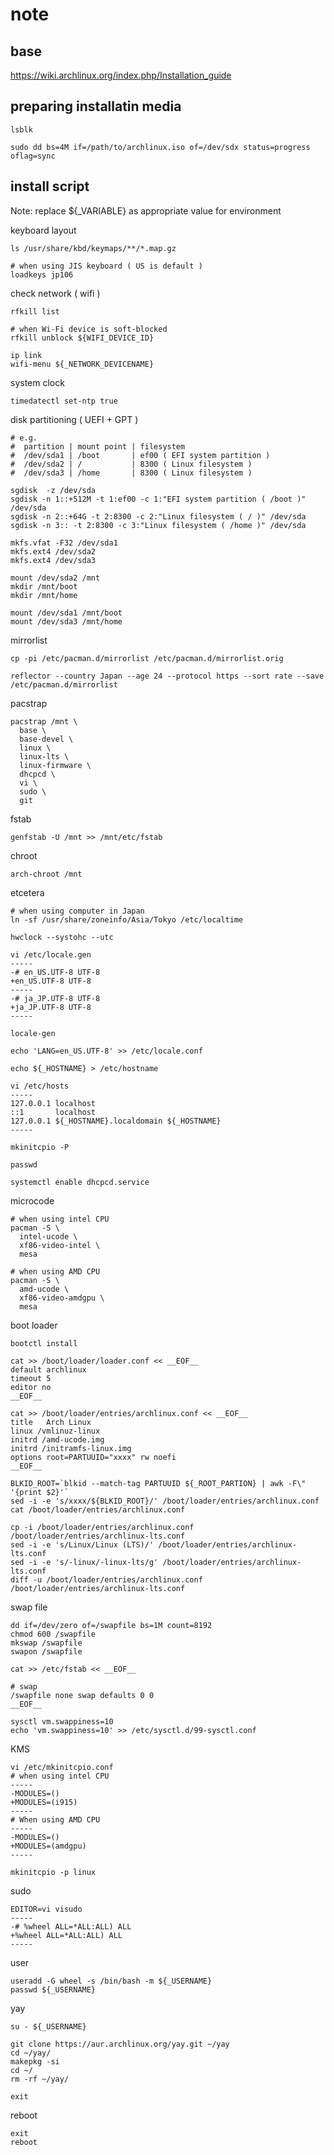 # note

## base

https://wiki.archlinux.org/index.php/Installation_guide

## preparing installatin media

```console
lsblk

sudo dd bs=4M if=/path/to/archlinux.iso of=/dev/sdx status=progress oflag=sync
```

## install script

Note: replace ${_VARIABLE} as appropriate value for environment

keyboard layout

```console
ls /usr/share/kbd/keymaps/**/*.map.gz

# when using JIS keyboard ( US is default )
loadkeys jp106
```

check network ( wifi )

```console
rfkill list

# when Wi-Fi device is soft-blocked
rfkill unblock ${WIFI_DEVICE_ID}

ip link
wifi-menu ${_NETWORK_DEVICENAME}
```

system clock

```console
timedatectl set-ntp true
```

disk partitioning ( UEFI + GPT )

```console
# e.g.
#  partition | mount point | filesystem
#  /dev/sda1 | /boot       | ef00 ( EFI system partition )
#  /dev/sda2 | /           | 8300 ( Linux filesystem )
#  /dev/sda3 | /home       | 8300 ( Linux filesystem )

sgdisk  -z /dev/sda
sgdisk -n 1::+512M -t 1:ef00 -c 1:"EFI system partition ( /boot )" /dev/sda
sgdisk -n 2::+64G -t 2:8300 -c 2:"Linux filesystem ( / )" /dev/sda
sgdisk -n 3:: -t 2:8300 -c 3:"Linux filesystem ( /home )" /dev/sda

mkfs.vfat -F32 /dev/sda1
mkfs.ext4 /dev/sda2
mkfs.ext4 /dev/sda3

mount /dev/sda2 /mnt
mkdir /mnt/boot
mkdir /mnt/home

mount /dev/sda1 /mnt/boot
mount /dev/sda3 /mnt/home
```

mirrorlist

```console
cp -pi /etc/pacman.d/mirrorlist /etc/pacman.d/mirrorlist.orig

reflector --country Japan --age 24 --protocol https --sort rate --save /etc/pacman.d/mirrorlist
```

pacstrap

```console
pacstrap /mnt \
  base \
  base-devel \
  linux \
  linux-lts \
  linux-firmware \
  dhcpcd \
  vi \
  sudo \
  git
```

fstab

```console
genfstab -U /mnt >> /mnt/etc/fstab
```

chroot

```console
arch-chroot /mnt
```

etcetera

```console
# when using computer in Japan
ln -sf /usr/share/zoneinfo/Asia/Tokyo /etc/localtime

hwclock --systohc --utc

vi /etc/locale.gen
-----
-# en_US.UTF-8 UTF-8
+en_US.UTF-8 UTF-8
-----
-# ja_JP.UTF-8 UTF-8
+ja_JP.UTF-8 UTF-8
-----

locale-gen

echo 'LANG=en_US.UTF-8' >> /etc/locale.conf

echo ${_HOSTNAME} > /etc/hostname

vi /etc/hosts
-----
127.0.0.1 localhost
::1       localhost
127.0.0.1 ${_HOSTNAME}.localdomain ${_HOSTNAME}
-----

mkinitcpio -P

passwd

systemctl enable dhcpcd.service
```

microcode

```console
# when using intel CPU
pacman -S \
  intel-ucode \
  xf86-video-intel \
  mesa

# when using AMD CPU
pacman -S \
  amd-ucode \
  xf86-video-amdgpu \
  mesa
```

boot loader

```console
bootctl install

cat >> /boot/loader/loader.conf << __EOF__
default archlinux
timeout 5
editor no
__EOF__

cat >> /boot/loader/entries/archlinux.conf << __EOF__
title   Arch Linux
linux /vmlinuz-linux
initrd /amd-ucode.img
initrd /initramfs-linux.img
options root=PARTUUID="xxxx" rw noefi
__EOF__

BLKID_ROOT=`blkid --match-tag PARTUUID ${_ROOT_PARTION} | awk -F\" '{print $2}'`
sed -i -e 's/xxxx/${BLKID_ROOT}/' /boot/loader/entries/archlinux.conf
cat /boot/loader/entries/archlinux.conf

cp -i /boot/loader/entries/archlinux.conf /boot/loader/entries/archlinux-lts.conf
sed -i -e 's/Linux/Linux (LTS)/' /boot/loader/entries/archlinux-lts.conf
sed -i -e 's/-linux/-linux-lts/g' /boot/loader/entries/archlinux-lts.conf
diff -u /boot/loader/entries/archlinux.conf /boot/loader/entries/archlinux-lts.conf
```

swap file

```console
dd if=/dev/zero of=/swapfile bs=1M count=8192
chmod 600 /swapfile
mkswap /swapfile
swapon /swapfile

cat >> /etc/fstab << __EOF__

# swap
/swapfile none swap defaults 0 0
__EOF__

sysctl vm.swappiness=10
echo 'vm.swappiness=10' >> /etc/sysctl.d/99-sysctl.conf
```

KMS

```console
vi /etc/mkinitcpio.conf
# when using intel CPU
-----
-MODULES=()
+MODULES=(i915)
-----
# When using AMD CPU
-----
-MODULES=()
+MODULES=(amdgpu)
-----

mkinitcpio -p linux
```

sudo

```console
EDITOR=vi visudo
-----
-# %wheel ALL=*ALL:ALL) ALL
+%wheel ALL=*ALL:ALL) ALL
-----
```

user

```console
useradd -G wheel -s /bin/bash -m ${_USERNAME}
passwd ${_USERNAME}
```

yay

```console
su - ${_USERNAME}

git clone https://aur.archlinux.org/yay.git ~/yay
cd ~/yay/
makepkg -si
cd ~/
rm -rf ~/yay/

exit
```

reboot

```console
exit
reboot
```


